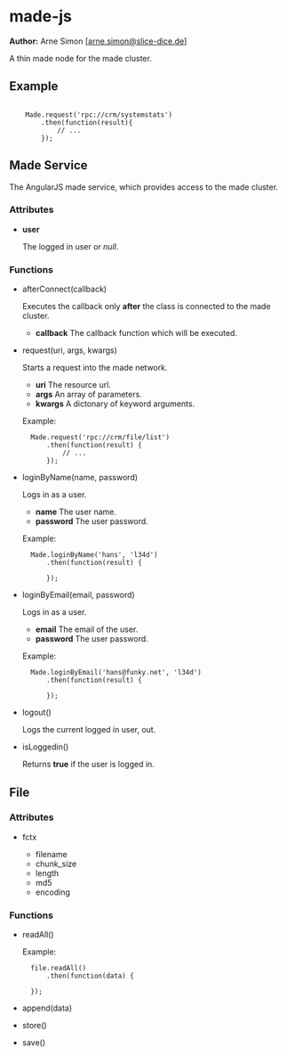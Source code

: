 made-js
=======

**Author:** Arne Simon [arne.simon@slice-dice.de]

A thin made node for the made cluster.

Example
-------

```

    Made.request('rpc://crm/systemstats')
        .then(function(result){
            // ...
        });

```

Made Service
------------

The AngularJS made service, which provides access to the made cluster.

### Attributes

+ **user**

    The logged in user or *null*.

### Functions

+ afterConnect(callback)

    Executes the callback only **after** the class is connected to the made cluster.

    + **callback** The callback function which will be executed.

+ request(uri, args, kwargs)

    Starts a request into the made network.

    + **uri** The resource url.
    + **args** An array of parameters.
    + **kwargs** A dictonary of keyword arguments.

    Example:

        Made.request('rpc://crm/file/list')
            .then(function(result) {
                // ...
            });

+ loginByName(name, password)

    Logs in as a user.

    + **name** The user name.
    + **password** The user password.

    Example:

        Made.loginByName('hans', 'l34d')
            .then(function(result) {

            });

+ loginByEmail(email, password)

    Logs in as a user.

    + **email** The email of the user.
    + **password** The user password.

    Example:

        Made.loginByEmail('hans@funky.net', 'l34d')
            .then(function(result) {

            });

+ logout()

    Logs the current logged in user, out.

+ isLoggedin()

    Returns **true** if the user is logged in.


File
----

### Attributes

+ fctx

    + filename
    + chunk_size
    + length
    + md5
    + encoding

### Functions

+ readAll()

    Example:

        file.readAll()
            .then(function(data) {

        });

+ append(data)
+ store()
+ save()
